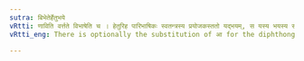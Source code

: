 ```yaml
---
sutra: बिभेतेर्हेतुभये
vRtti: णाविति वर्त्तते विभाषेति च । हेतुरिह पारिभाषिकः स्वतन्त्रस्य प्रयोजकस्ततो यद्भयम्, स यस्य भयस्य साक्षाद्धेतुः, तद्भयं हेतुभयम् । तत्र वर्त्तमानस्य ञिभी भय इत्यस्य धातोर्णो परतो विभाषा आकारादेशो भवति ॥
vRtti_eng: There is optionally the substitution of आ for the diphthong of the root भी 'to fear', in the Causative, when the fear is produced directly through the agent of the causative.

---
```

